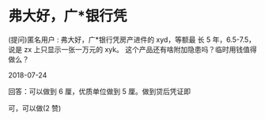 # 弗大好，广*银行凭

(提问)匿名用户 : 弗大好，广*银行凭房产进件的 xyd，等额最 长 5 年，6.5-7.5，说是 zx 上只显示一张一万元的 xyk。 这个产品还有啥附加隐患吗？临时用钱值得做么？

2018-07-24

回答：可以做到 6 厘，优质单位做到 5 厘。做到贷后凭证即

可，可以做(2 赞)